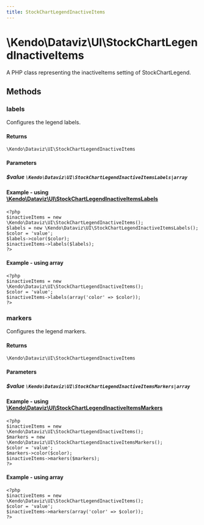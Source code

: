 ```yaml
---
title: StockChartLegendInactiveItems
---
```


# \Kendo\Dataviz\UI\StockChartLegendInactiveItems

A PHP class representing the inactiveItems setting of StockChartLegend.


## Methods

### labels

Configures the legend labels.

#### Returns
`\Kendo\Dataviz\UI\StockChartLegendInactiveItems`

#### Parameters

##### $value `\Kendo\Dataviz\UI\StockChartLegendInactiveItemsLabels|array`


#### Example - using [\Kendo\Dataviz\UI\StockChartLegendInactiveItemsLabels](/kendo-ui/api/wrappers/php/Kendo/Dataviz/UI/StockChartLegendInactiveItemsLabels)
    <?php
    $inactiveItems = new \Kendo\Dataviz\UI\StockChartLegendInactiveItems();
    $labels = new \Kendo\Dataviz\UI\StockChartLegendInactiveItemsLabels();
    $color = 'value';
    $labels->color($color);
    $inactiveItems->labels($labels);
    ?>

#### Example - using array

    <?php
    $inactiveItems = new \Kendo\Dataviz\UI\StockChartLegendInactiveItems();
    $color = 'value';
    $inactiveItems->labels(array('color' => $color));
    ?>

### markers

Configures the legend markers.

#### Returns
`\Kendo\Dataviz\UI\StockChartLegendInactiveItems`

#### Parameters

##### $value `\Kendo\Dataviz\UI\StockChartLegendInactiveItemsMarkers|array`


#### Example - using [\Kendo\Dataviz\UI\StockChartLegendInactiveItemsMarkers](/kendo-ui/api/wrappers/php/Kendo/Dataviz/UI/StockChartLegendInactiveItemsMarkers)
    <?php
    $inactiveItems = new \Kendo\Dataviz\UI\StockChartLegendInactiveItems();
    $markers = new \Kendo\Dataviz\UI\StockChartLegendInactiveItemsMarkers();
    $color = 'value';
    $markers->color($color);
    $inactiveItems->markers($markers);
    ?>

#### Example - using array

    <?php
    $inactiveItems = new \Kendo\Dataviz\UI\StockChartLegendInactiveItems();
    $color = 'value';
    $inactiveItems->markers(array('color' => $color));
    ?>

